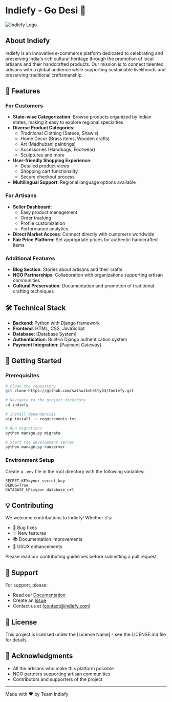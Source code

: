 # Indiefy - Go Desi 🎨

![Indiefy Logo](./indie/bg.jpg)

## About Indiefy

Indiefy is an innovative e-commerce platform dedicated to celebrating and preserving India's rich cultural heritage through the promotion of local artisans and their handcrafted products. Our mission is to connect talented artisans with a global audience while supporting sustainable livelihoods and preserving traditional craftsmanship.

## 🌟 Features

### For Customers
- **State-wise Categorization**: Browse products organized by Indian states, making it easy to explore regional specialties
- **Diverse Product Categories**: 
  - Traditional Clothing (Sarees, Shawls)
  - Home Decor (Brass items, Wooden crafts)
  - Art (Madhubani paintings)
  - Accessories (Handbags, Footwear)
  - Sculptures and more
- **User-friendly Shopping Experience**:
  - Detailed product views
  - Shopping cart functionality
  - Secure checkout process
- **Multilingual Support**: Regional language options available

### For Artisans
- **Seller Dashboard**:
  - Easy product management
  - Order tracking
  - Profile customization
  - Performance analytics
- **Direct Market Access**: Connect directly with customers worldwide
- **Fair Price Platform**: Set appropriate prices for authentic handcrafted items

### Additional Features
- **Blog Section**: Stories about artisans and their crafts
- **NGO Partnerships**: Collaboration with organizations supporting artisan communities
- **Cultural Preservation**: Documentation and promotion of traditional crafting techniques

## 🛠️ Technical Stack

- **Backend**: Python with Django framework
- **Frontend**: HTML, CSS, JavaScript
- **Database**: [Database System]
- **Authentication**: Built-in Django authentication system
- **Payment Integration**: [Payment Gateway]

## 🚀 Getting Started

### Prerequisites
```bash
# Clone the repository
git clone https://github.com/sathwikshetty33/Indiefy.git

# Navigate to the project directory
cd indiefy

# Install dependencies
pip install -r requirements.txt

# Run migrations
python manage.py migrate

# Start the development server
python manage.py runserver
```

### Environment Setup
Create a `.env` file in the root directory with the following variables:
```
SECRET_KEY=your_secret_key
DEBUG=True
DATABASE_URL=your_database_url
```

## 💡 Contributing

We welcome contributions to Indiefy! Whether it's:
- 🐛 Bug fixes
- ✨ New features
- 📚 Documentation improvements
- 🎨 UI/UX enhancements

Please read our contributing guidelines before submitting a pull request.

## 🤝 Support

For support, please:
- Read our [Documentation](docs/README.md)
- Create an [Issue](https://github.com/sathwikshetty33/Indiefy/issues)
- Contact us at [contact@indiefy.com]

## 📜 License

This project is licensed under the [License Name] - see the LICENSE.md file for details.

## 🙏 Acknowledgments

- All the artisans who make this platform possible
- NGO partners supporting artisan communities
- Contributors and supporters of the project

---

Made with ❤️ by Team Indiefy
